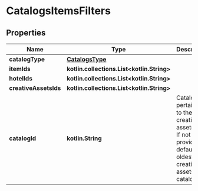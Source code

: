
# CatalogsItemsFilters

## Properties
| Name | Type | Description | Notes |
| ------------ | ------------- | ------------- | ------------- |
| **catalogType** | [**CatalogsType**](CatalogsType.md) |  |  |
| **itemIds** | **kotlin.collections.List&lt;kotlin.String&gt;** |  |  |
| **hotelIds** | **kotlin.collections.List&lt;kotlin.String&gt;** |  |  |
| **creativeAssetsIds** | **kotlin.collections.List&lt;kotlin.String&gt;** |  |  |
| **catalogId** | **kotlin.String** | Catalog id pertaining to the creative assets item. If not provided, default to oldest creative assets catalog |  [optional] |



